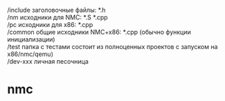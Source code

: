 /include    заголовочные файлы: *.h  
/nm         исходники для NMC:  *.S *.cpp  
/pc         исходники для x86:  *.cpp        
/common     общие исходники NMC+x86: *.cpp (обычно функции инициализации)   
/test       папка с тестами соcтоит из полноценных проектов с запуском на x86/nmc/qemu)  
/dev-xxx    личная песочница    
   
# nmc
